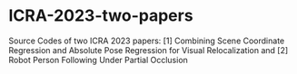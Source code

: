 # ICRA-2023-two-papers
Source Codes of two ICRA 2023 papers: [1] Combining Scene Coordinate Regression and Absolute Pose Regression for Visual Relocalization and [2] Robot Person Following Under Partial Occlusion
